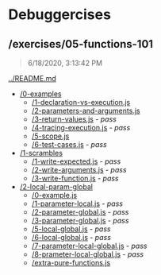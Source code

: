 # Debuggercises 

## /exercises/05-functions-101 

> 6/18/2020, 3:13:42 PM 

[../README.md](../README.md)

- [/0-examples](./0-examples/README.md)
  - [/1-declaration-vs-execution.js](./0-examples/README.md#1-declaration-vs-executionjs)  
  - [/2-parameters-and-arguments.js](./0-examples/README.md#2-parameters-and-argumentsjs)  
  - [/3-return-values.js](./0-examples/README.md#3-return-valuesjs) - _pass_ 
  - [/4-tracing-execution.js](./0-examples/README.md#4-tracing-executionjs) - _pass_ 
  - [/5-scope.js](./0-examples/README.md#5-scopejs)  
  - [/6-test-cases.js](./0-examples/README.md#6-test-casesjs) - _pass_ 
- [/1-scrambles](./1-scrambles/README.md)
  - [/1-write-expected.js](./1-scrambles/README.md#1-write-expectedjs) - _pass_ 
  - [/2-write-arguments.js](./1-scrambles/README.md#2-write-argumentsjs) - _pass_ 
  - [/3-write-function.js](./1-scrambles/README.md#3-write-functionjs) - _pass_ 
- [/2-local-param-global](./2-local-param-global/README.md)
  - [/0-example.js](./2-local-param-global/README.md#0-examplejs)  
  - [/1-parameter-local.js](./2-local-param-global/README.md#1-parameter-localjs) - _pass_ 
  - [/2-parameter-global.js](./2-local-param-global/README.md#2-parameter-globaljs) - _pass_ 
  - [/3-parameter-global.js](./2-local-param-global/README.md#3-parameter-globaljs) - _pass_ 
  - [/5-local-global.js](./2-local-param-global/README.md#5-local-globaljs) - _pass_ 
  - [/6-local-global.js](./2-local-param-global/README.md#6-local-globaljs) - _pass_ 
  - [/7-parameter-local-global.js](./2-local-param-global/README.md#7-parameter-local-globaljs) - _pass_ 
  - [/8-prameter-local-global.js](./2-local-param-global/README.md#8-prameter-local-globaljs) - _pass_ 
  - [/extra-pure-functions.js](./2-local-param-global/README.md#extra-pure-functionsjs)  

